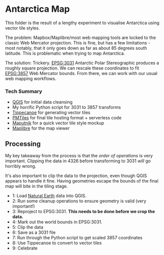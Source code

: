 # Antarctica Map

This folder is the result of a lengthy experiment to visualise Antarctica using vector tile styles.

The problem: Mapbox/Maplibre/most web mapping tools are locked to the classic Web Mercator projection. This is fine, but has a few limitations - most notably, that it only goes down as far as about 85 degrees south latitude. This is problematic when trying to map Antarctica.

The solution: Trickery. [EPSG:3031](https://epsg.io/3031) Antarctic Polar Stereographic produces a roughly square projection. We can rescale these coordinates to fit [EPSG:3857](https://epsg.io/3857) Web Mercator bounds. From there, we can work with our usual web mapping workflows.

### Tech Summary

- [QGIS](https://qgis.org/en/site/) for initial data cleansing
- My horrific Python script for 3031 to 3857 transforms
- [Tippecanoe](https://github.com/felt/tippecanoe) for generating vector tiles
- [PMTiles](https://protomaps.com/docs/pmtiles) for final tile hosting format + serverless code
- [Maputnik](https://maputnik.github.io/) for a quick vector tile style mockup
- [Maplibre](https://maplibre.org/) for the map viewer

## Processing

My key takeaway from the process is that the *order of operations* is very important. Clipping the data in 4326 before transforming to 3031 *will* go horribly wrong.

It's also important to clip the data to the projection, even though QGIS appears to handle it fine. Having geometries escape the bounds of the final map will bite in the tiling stage.

- 1: Load [Natural Earth](https://www.naturalearthdata.com/) data into QGIS.
- 2: Run some cleanup operations to ensure geometry is valid (very important!)
- 3: Reproject to EPSG:3031. **This needs to be done before we crop the data.**
- 4: Mark out the world bounds in EPSG:3031.
- 5: Clip the data
- 6: Save as a 3031 file
- 7: Run through the Python script to get scaled 3857 coordinates
- 8: Use Tippecanoe to convert to vector tiles
- 9: Celebrate
